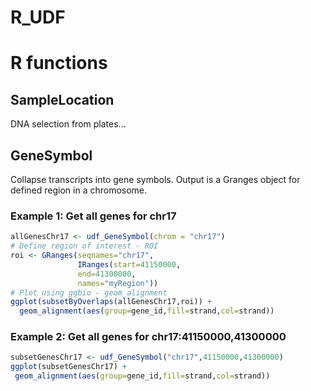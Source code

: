 R_UDF
=====

# R functions

## SampleLocation
DNA selection from plates...

## GeneSymbol
Collapse transcripts into gene symbols. Output is a Granges object for defined region in a chromosome.

### Example 1: Get all genes for chr17
```r
allGenesChr17 <- udf_GeneSymbol(chrom = "chr17")
# Define region of interest - ROI
roi <- GRanges(seqnames="chr17",
               IRanges(start=41150000,
               end=41300000,
               names="myRegion"))
# Plot using ggbio - geom_alignment
ggplot(subsetByOverlaps(allGenesChr17,roi)) + 
  geom_alignment(aes(group=gene_id,fill=strand,col=strand))
```
### Example 2: Get all genes for chr17:41150000,41300000
```r
subsetGenesChr17 <- udf_GeneSymbol("chr17",41150000,41300000)
ggplot(subsetGenesChr17) + 
 geom_alignment(aes(group=gene_id,fill=strand,col=strand))
```
